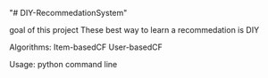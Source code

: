 "# DIY-RecommedationSystem"
 
goal of this project
These best way to learn a recommedation is DIY

Algorithms:
Item-basedCF
User-basedCF

Usage:
python command line